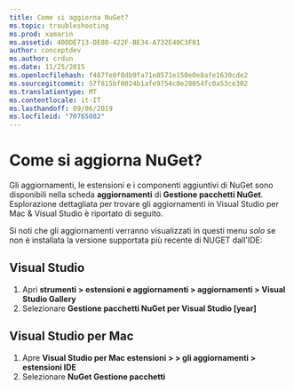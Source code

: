 ```yaml
---
title: Come si aggiorna NuGet?
ms.topic: troubleshooting
ms.prod: xamarin
ms.assetid: 40DDE713-DE80-422F-BE34-A732E40C3F81
author: conceptdev
ms.author: crdun
ms.date: 11/25/2015
ms.openlocfilehash: f487fe0f8db9fa71e8571e150e0e8afe1630cde2
ms.sourcegitcommit: 57f815bf0024b1afe9754c0e28054fc0a53ce302
ms.translationtype: MT
ms.contentlocale: it-IT
ms.lasthandoff: 09/06/2019
ms.locfileid: "70765082"
---
```

# <a name="how-can-i-update-nuget"></a>Come si aggiorna NuGet?

Gli aggiornamenti, le estensioni e i componenti aggiuntivi di NuGet sono disponibili nella scheda **aggiornamenti** di **Gestione pacchetti NuGet**. Esplorazione dettagliata per trovare gli aggiornamenti in Visual Studio per Mac & Visual Studio è riportato di seguito. 

Si noti che gli aggiornamenti verranno visualizzati in questi menu *solo* se non è installata la versione supportata più recente di NUGET dall'IDE:

## <a name="visual-studio"></a>Visual Studio
1. Apri **strumenti > estensioni e aggiornamenti > aggiornamenti > Visual Studio Gallery**
2. Selezionare **Gestione pacchetti NuGet per Visual Studio [year]**

## <a name="visual-studio-for-mac"></a>Visual Studio per Mac

1. Apre **Visual Studio per Mac estensioni > > gli aggiornamenti > estensioni IDE**
2. Selezionare **NuGet Gestione pacchetti**

